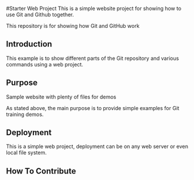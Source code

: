 #Starter Web Project
This is a simple website project for showing how to use Git and Github together.

This repository is for showing how Git and GitHub work

## Introduction
This example is to show different parts of the Git repository and various commands using a web project.

## Purpose
Sample website with plenty of files for demos

As stated above, the main purpose is to provide simple examples for Git training demos.

## Deployment
This is a simple web project, deployment can be on any web server or even local file system.

## How To Contribute
